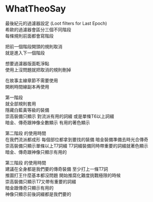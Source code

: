 # WhatTheoSay
最後紀元的過濾器設定 (Loot filters for Last Epoch)  
希歐的過濾器會區分三個不同階段  
每條規則前面都會寫階段  

把前一個階段開頭的規則取消  
就是進入下一個階段  

想要過濾器版面乾淨點  
使用上沒問題就把取消的規則刪掉  

在故事主線章節不需要使用  
開刷時間線副本再使用  

第一階段  
就全部規則套用  
隱藏白藍黃等級的裝備  
崇高裝備只顯示 對流派有用的詞綴 或是單條T6以上詞綴  
暗金、傳奇跟神像全數顯示 有用的著色顯示  

第二階段 的使用時間  
在我們流派都成形 每個部位都拿到要找的裝備 暗金裝備準備去時光合傳奇  
崇高裝備只顯示單條以上T7詞綴 T7詞綴裝備同時帶重要的詞綴就著色顯示  
暗金、傳奇跟神像只顯示有用的  

第三階段 的使用時間  
建議在全身都是我們要的傳奇裝備 至少打上一條T7詞  
推圖打王什麼基本都沒問題 開始推腐化難度挑戰極限的時候  
崇高裝備只顯示T7又帶有重要的詞綴  
暗金跟傳奇只顯示有用的  
神像只顯示前後詞綴都是我們要的  
